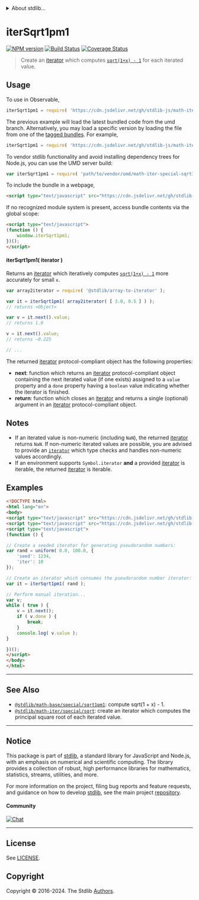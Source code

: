 <!--

@license Apache-2.0

Copyright (c) 2020 The Stdlib Authors.

Licensed under the Apache License, Version 2.0 (the "License");
you may not use this file except in compliance with the License.
You may obtain a copy of the License at

   http://www.apache.org/licenses/LICENSE-2.0

Unless required by applicable law or agreed to in writing, software
distributed under the License is distributed on an "AS IS" BASIS,
WITHOUT WARRANTIES OR CONDITIONS OF ANY KIND, either express or implied.
See the License for the specific language governing permissions and
limitations under the License.

-->


<details>
  <summary>
    About stdlib...
  </summary>
  <p>We believe in a future in which the web is a preferred environment for numerical computation. To help realize this future, we've built stdlib. stdlib is a standard library, with an emphasis on numerical and scientific computation, written in JavaScript (and C) for execution in browsers and in Node.js.</p>
  <p>The library is fully decomposable, being architected in such a way that you can swap out and mix and match APIs and functionality to cater to your exact preferences and use cases.</p>
  <p>When you use stdlib, you can be absolutely certain that you are using the most thorough, rigorous, well-written, studied, documented, tested, measured, and high-quality code out there.</p>
  <p>To join us in bringing numerical computing to the web, get started by checking us out on <a href="https://github.com/stdlib-js/stdlib">GitHub</a>, and please consider <a href="https://opencollective.com/stdlib">financially supporting stdlib</a>. We greatly appreciate your continued support!</p>
</details>

# iterSqrt1pm1

[![NPM version][npm-image]][npm-url] [![Build Status][test-image]][test-url] [![Coverage Status][coverage-image]][coverage-url] <!-- [![dependencies][dependencies-image]][dependencies-url] -->

> Create an [iterator][mdn-iterator-protocol] which computes [`sqrt(1+x) - 1`][@stdlib/math/base/special/sqrt1pm1] for each iterated value.

<!-- Section to include introductory text. Make sure to keep an empty line after the intro `section` element and another before the `/section` close. -->

<section class="intro">

</section>

<!-- /.intro -->

<!-- Package usage documentation. -->



<section class="usage">

## Usage

To use in Observable,

```javascript
iterSqrt1pm1 = require( 'https://cdn.jsdelivr.net/gh/stdlib-js/math-iter-special-sqrt1pm1@umd/browser.js' )
```
The previous example will load the latest bundled code from the umd branch. Alternatively, you may load a specific version by loading the file from one of the [tagged bundles](https://github.com/stdlib-js/math-iter-special-sqrt1pm1/tags). For example,

```javascript
iterSqrt1pm1 = require( 'https://cdn.jsdelivr.net/gh/stdlib-js/math-iter-special-sqrt1pm1@v0.2.0-umd/browser.js' )
```

To vendor stdlib functionality and avoid installing dependency trees for Node.js, you can use the UMD server build:

```javascript
var iterSqrt1pm1 = require( 'path/to/vendor/umd/math-iter-special-sqrt1pm1/index.js' )
```

To include the bundle in a webpage,

```html
<script type="text/javascript" src="https://cdn.jsdelivr.net/gh/stdlib-js/math-iter-special-sqrt1pm1@umd/browser.js"></script>
```

If no recognized module system is present, access bundle contents via the global scope:

```html
<script type="text/javascript">
(function () {
    window.iterSqrt1pm1;
})();
</script>
```

#### iterSqrt1pm1( iterator )

Returns an [iterator][mdn-iterator-protocol] which iteratively computes [`sqrt(1+x) - 1`][@stdlib/math/base/special/sqrt1pm1] more accurately for small `x`.

```javascript
var array2iterator = require( '@stdlib/array-to-iterator' );

var it = iterSqrt1pm1( array2iterator( [ 3.0, 0.5 ] ) );
// returns <Object>

var v = it.next().value;
// returns 1.0

v = it.next().value;
// returns ~0.225

// ...
```

The returned [iterator][mdn-iterator-protocol] protocol-compliant object has the following properties:

-   **next**: function which returns an [iterator][mdn-iterator-protocol] protocol-compliant object containing the next iterated value (if one exists) assigned to a `value` property and a `done` property having a `boolean` value indicating whether the iterator is finished.
-   **return**: function which closes an [iterator][mdn-iterator-protocol] and returns a single (optional) argument in an [iterator][mdn-iterator-protocol] protocol-compliant object.

</section>

<!-- /.usage -->

<!-- Package usage notes. Make sure to keep an empty line after the `section` element and another before the `/section` close. -->

<section class="notes">

## Notes

-   If an iterated value is non-numeric (including `NaN`), the returned [iterator][mdn-iterator-protocol] returns `NaN`. If non-numeric iterated values are possible, you are advised to provide an [`iterator`][mdn-iterator-protocol] which type checks and handles non-numeric values accordingly.
-   If an environment supports `Symbol.iterator` **and** a provided [iterator][mdn-iterator-protocol] is iterable, the returned [iterator][mdn-iterator-protocol] is iterable.

</section>

<!-- /.notes -->

<!-- Package usage examples. -->

<section class="examples">

## Examples

<!-- eslint no-undef: "error" -->

```html
<!DOCTYPE html>
<html lang="en">
<body>
<script type="text/javascript" src="https://cdn.jsdelivr.net/gh/stdlib-js/random-iter-uniform@umd/browser.js"></script>
<script type="text/javascript" src="https://cdn.jsdelivr.net/gh/stdlib-js/math-iter-special-sqrt1pm1@umd/browser.js"></script>
<script type="text/javascript">
(function () {

// Create a seeded iterator for generating pseudorandom numbers:
var rand = uniform( 0.0, 100.0, {
    'seed': 1234,
    'iter': 10
});

// Create an iterator which consumes the pseudorandom number iterator:
var it = iterSqrt1pm1( rand );

// Perform manual iteration...
var v;
while ( true ) {
    v = it.next();
    if ( v.done ) {
        break;
    }
    console.log( v.value );
}

})();
</script>
</body>
</html>
```

</section>

<!-- /.examples -->

<!-- Section to include cited references. If references are included, add a horizontal rule *before* the section. Make sure to keep an empty line after the `section` element and another before the `/section` close. -->

<section class="references">

</section>

<!-- /.references -->

<!-- Section for related `stdlib` packages. Do not manually edit this section, as it is automatically populated. -->

<section class="related">

* * *

## See Also

-   <span class="package-name">[`@stdlib/math-base/special/sqrt1pm1`][@stdlib/math/base/special/sqrt1pm1]</span><span class="delimiter">: </span><span class="description">compute sqrt(1 + x) - 1.</span>
-   <span class="package-name">[`@stdlib/math-iter/special/sqrt`][@stdlib/math/iter/special/sqrt]</span><span class="delimiter">: </span><span class="description">create an iterator which computes the principal square root of each iterated value.</span>

</section>

<!-- /.related -->

<!-- Section for all links. Make sure to keep an empty line after the `section` element and another before the `/section` close. -->


<section class="main-repo" >

* * *

## Notice

This package is part of [stdlib][stdlib], a standard library for JavaScript and Node.js, with an emphasis on numerical and scientific computing. The library provides a collection of robust, high performance libraries for mathematics, statistics, streams, utilities, and more.

For more information on the project, filing bug reports and feature requests, and guidance on how to develop [stdlib][stdlib], see the main project [repository][stdlib].

#### Community

[![Chat][chat-image]][chat-url]

---

## License

See [LICENSE][stdlib-license].


## Copyright

Copyright &copy; 2016-2024. The Stdlib [Authors][stdlib-authors].

</section>

<!-- /.stdlib -->

<!-- Section for all links. Make sure to keep an empty line after the `section` element and another before the `/section` close. -->

<section class="links">

[npm-image]: http://img.shields.io/npm/v/@stdlib/math-iter-special-sqrt1pm1.svg
[npm-url]: https://npmjs.org/package/@stdlib/math-iter-special-sqrt1pm1

[test-image]: https://github.com/stdlib-js/math-iter-special-sqrt1pm1/actions/workflows/test.yml/badge.svg?branch=v0.2.0
[test-url]: https://github.com/stdlib-js/math-iter-special-sqrt1pm1/actions/workflows/test.yml?query=branch:v0.2.0

[coverage-image]: https://img.shields.io/codecov/c/github/stdlib-js/math-iter-special-sqrt1pm1/main.svg
[coverage-url]: https://codecov.io/github/stdlib-js/math-iter-special-sqrt1pm1?branch=main

<!--

[dependencies-image]: https://img.shields.io/david/stdlib-js/math-iter-special-sqrt1pm1.svg
[dependencies-url]: https://david-dm.org/stdlib-js/math-iter-special-sqrt1pm1/main

-->

[chat-image]: https://img.shields.io/gitter/room/stdlib-js/stdlib.svg
[chat-url]: https://app.gitter.im/#/room/#stdlib-js_stdlib:gitter.im

[stdlib]: https://github.com/stdlib-js/stdlib

[stdlib-authors]: https://github.com/stdlib-js/stdlib/graphs/contributors

[umd]: https://github.com/umdjs/umd
[es-module]: https://developer.mozilla.org/en-US/docs/Web/JavaScript/Guide/Modules

[deno-url]: https://github.com/stdlib-js/math-iter-special-sqrt1pm1/tree/deno
[deno-readme]: https://github.com/stdlib-js/math-iter-special-sqrt1pm1/blob/deno/README.md
[umd-url]: https://github.com/stdlib-js/math-iter-special-sqrt1pm1/tree/umd
[umd-readme]: https://github.com/stdlib-js/math-iter-special-sqrt1pm1/blob/umd/README.md
[esm-url]: https://github.com/stdlib-js/math-iter-special-sqrt1pm1/tree/esm
[esm-readme]: https://github.com/stdlib-js/math-iter-special-sqrt1pm1/blob/esm/README.md
[branches-url]: https://github.com/stdlib-js/math-iter-special-sqrt1pm1/blob/main/branches.md

[stdlib-license]: https://raw.githubusercontent.com/stdlib-js/math-iter-special-sqrt1pm1/main/LICENSE

[mdn-iterator-protocol]: https://developer.mozilla.org/en-US/docs/Web/JavaScript/Reference/Iteration_protocols#The_iterator_protocol

<!-- <related-links> -->

[@stdlib/math/base/special/sqrt1pm1]: https://github.com/stdlib-js/math-base-special-sqrt1pm1/tree/umd

[@stdlib/math/iter/special/sqrt]: https://github.com/stdlib-js/math-iter-special-sqrt/tree/umd

<!-- </related-links> -->

</section>

<!-- /.links -->
